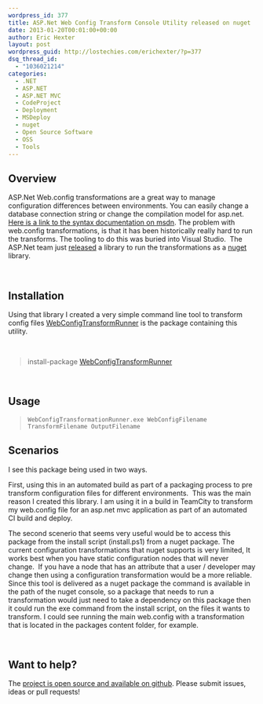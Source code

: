 ```yaml
---
wordpress_id: 377
title: ASP.Net Web Config Transform Console Utility released on nuget
date: 2013-01-20T00:01:00+00:00
author: Eric Hexter
layout: post
wordpress_guid: http://lostechies.com/erichexter/?p=377
dsq_thread_id:
  - "1036021214"
categories:
  - .NET
  - ASP.NET
  - ASP.NET MVC
  - CodeProject
  - Deployment
  - MSDeploy
  - nuget
  - Open Source Software
  - OSS
  - Tools
---
```

## Overview

ASP.Net Web.config transformations are a great way to manage configuration differences between environments. You can easily change a database connection string or change the compilation model for asp.net.&nbsp; <a href="http://msdn.microsoft.com/en-us/library/dd465326.aspx" target="_blank">Here is a link to the syntax documentation on msdn</a>. The problem with web.config transformations, is that it has been historically really hard to run the transforms. The tooling to do this was buried into Visual Studio.&nbsp; The ASP.Net team just <a href="http://nuget.org/packages/Microsoft.Web.Xdt" target="_blank">released</a> a library to run the transformations as a <a href="http://nuget.org" target="_blank">nuget</a> library.&nbsp; 

&nbsp;

## Installation

Using that library I created a very simple command line tool to transform config files <a href="http://nuget.org/packages/WebConfigTransformRunner" target="_blank">WebConfigTransformRunner</a> is the package containing this utility.

&nbsp;

> install-package <a href="http://nuget.org/packages/WebConfigTransformRunner" target="_blank">WebConfigTransformRunner</a>

&nbsp;

## Usage

>     WebConfigTransformationRunner.exe WebConfigFilename TransformFilename OutputFilename

## Scenarios

I see this package being used in two ways. 

First, using this in an automated build as part of a packaging process to pre transform configuration files for different environments.&nbsp; This was the main reason I created this library. I am using it in a build in TeamCity to transform my web.config file for an asp.net mvc application as part of an automated CI build and deploy.

The second scenerio that seems very useful would be to access this package from the install script (install.ps1) from a nuget package. The current configuration transformations that nuget supports is very limited, It works best when you have static configuration nodes that will never change.&nbsp; If you have a node that has an attribute that a user / developer may change then using a configuration transformation would be a more reliable.&nbsp; Since this tool is delivered as a nuget package the command is available in the path of the nuget console, so a package that needs to run a transformation would just need to take a dependency on this package then it could run the exe command from the install script, on the files it wants to transform. I could see running the main web.config with a transformation that is located in the packages content folder, for example.&nbsp; 

&nbsp;

## Want to help?

The <a href="https://github.com/erichexter/WebConfigTransformRunner" target="_blank">project is open source and available on github</a>. Please submit issues, ideas or pull requests!